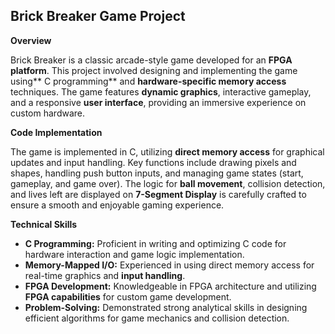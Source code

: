 
**Brick Breaker Game Project**
-----

**Overview**

Brick Breaker is a classic arcade-style game developed for an **FPGA platform**. This project involved designing and implementing the game using** C programming** and **hardware-specific memory access** techniques. The game features **dynamic graphics**, interactive gameplay, and a responsive **user interface**, providing an immersive experience on custom hardware.

**Code Implementation**

The game is implemented in C, utilizing **direct memory access** for graphical updates and input handling. Key functions include drawing pixels and shapes, handling push button inputs, and managing game states (start, gameplay, and game over). The logic for **ball movement**, collision detection, and lives left are displayed on **7-Segment Display** is carefully crafted to ensure a smooth and enjoyable gaming experience.

**Technical Skills**

- **C Programming:** Proficient in writing and optimizing C code for hardware interaction and game logic implementation.
- **Memory-Mapped I/O:** Experienced in using direct memory access for real-time graphics and **input handling**.
- **FPGA Development:** Knowledgeable in FPGA architecture and utilizing **FPGA capabilities** for custom game development.
- **Problem-Solving:** Demonstrated strong analytical skills in designing efficient algorithms for game mechanics and collision detection.

